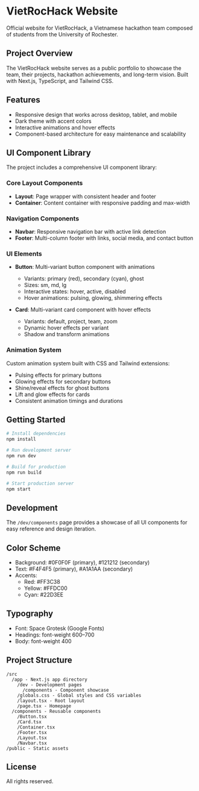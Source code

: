 # VietRocHack Website

Official website for VietRocHack, a Vietnamese hackathon team composed of students from the University of Rochester.

## Project Overview

The VietRocHack website serves as a public portfolio to showcase the team, their projects, hackathon achievements, and long-term vision. Built with Next.js, TypeScript, and Tailwind CSS.

## Features

- Responsive design that works across desktop, tablet, and mobile
- Dark theme with accent colors
- Interactive animations and hover effects
- Component-based architecture for easy maintenance and scalability

## UI Component Library

The project includes a comprehensive UI component library:

### Core Layout Components

- **Layout**: Page wrapper with consistent header and footer
- **Container**: Content container with responsive padding and max-width

### Navigation Components

- **Navbar**: Responsive navigation bar with active link detection
- **Footer**: Multi-column footer with links, social media, and contact button

### UI Elements

- **Button**: Multi-variant button component with animations
  - Variants: primary (red), secondary (cyan), ghost
  - Sizes: sm, md, lg
  - Interactive states: hover, active, disabled
  - Hover animations: pulsing, glowing, shimmering effects

- **Card**: Multi-variant card component with hover effects
  - Variants: default, project, team, zoom
  - Dynamic hover effects per variant
  - Shadow and transform animations

### Animation System

Custom animation system built with CSS and Tailwind extensions:
- Pulsing effects for primary buttons
- Glowing effects for secondary buttons
- Shine/reveal effects for ghost buttons
- Lift and glow effects for cards
- Consistent animation timings and durations

## Getting Started

```bash
# Install dependencies
npm install

# Run development server
npm run dev

# Build for production
npm run build

# Start production server
npm start
```

## Development

The `/dev/components` page provides a showcase of all UI components for easy reference and design iteration.

## Color Scheme

- Background: #0F0F0F (primary), #121212 (secondary)
- Text: #F4F4F5 (primary), #A1A1AA (secondary)
- Accents:
  - Red: #FF3C38
  - Yellow: #FFDC00
  - Cyan: #22D3EE

## Typography

- Font: Space Grotesk (Google Fonts)
- Headings: font-weight 600–700
- Body: font-weight 400

## Project Structure

```
/src
  /app - Next.js app directory
    /dev - Development pages
      /components - Component showcase
    /globals.css - Global styles and CSS variables
    /layout.tsx - Root layout
    /page.tsx - Homepage
  /components - Reusable components
    /Button.tsx
    /Card.tsx
    /Container.tsx
    /Footer.tsx
    /Layout.tsx
    /Navbar.tsx
/public - Static assets
```

## License

All rights reserved.
